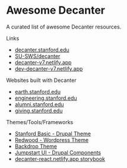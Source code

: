# Awesome Decanter

A curated list of awesome Decanter resources.

Links
- [decanter.stanford.edu](decanter.stanford.edu)
- [SU-SWS/decanter](https://github.com/SU-SWS/decanter)
- [decanter-v7.netlify.app](decanter-v7.netlify.app)
- [dev-decanter-v7.netlify.app](dev-decanter-v7.netlify.app)

Websites built with Decanter
- [earth.stanford.edu](https://earth.stanford.edu)
- [engineering.stanford.edu](https://engineering.stanford.edu)
- [alumni.stanford.edu](https://alumni.stanford.edu)
- [giving.stanford.edu](https://giving.stanford.edu)

Themes/Tools/Frameworks
- [Stanford Basic - Drupal Theme](https://github.com/su-sws/stanford_basic/)
- [Redwood - Wordpress Theme](https://drive.google.com/file/d/1VWwgp0pWy6pANO-i7LBSFJr-U1khhQWp/view)
- [Backdrop Theme](https://github.com/borisay/backdrop_decanter)
- [Jumpstart UI - Drupal Components](https://github.com/SU-SWS/jumpstart_ui)
- [decanter-react.netlify.app storybook](https://decanter-react.netlify.app/)

